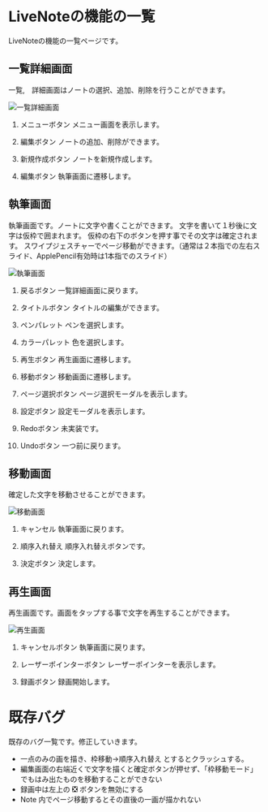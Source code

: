 # LiveNoteの機能の一覧
LiveNoteの機能の一覧ページです。

## 一覧詳細画面
一覧,　詳細画面はノートの選択、追加、削除を行うことができます。

<img src="https://gist.githubusercontent.com/takoikatakotako/1aa0386f390955554c05ede63a716b9b/raw/6ee5387a42994cabcb993cc70bc55f413f996202/top.png" alt="一覧詳細画面" title="一覧詳細画面">

1. メニューボタン
メニュー画面を表示します。

2. 編集ボタン
ノートの追加、削除ができます。

3. 新規作成ボタン
ノートを新規作成します。

4. 編集ボタン
執筆画面に遷移します。


## 執筆画面
執筆画面です。ノートに文字や書くことができます。
文字を書いて１秒後に文字は仮枠で囲まれます。
仮枠の右下のボタンを押す事でその文字は確定されます。
スワイプジェスチャーでページ移動ができます。（通常は２本指での左右スライド、ApplePencil有効時は1本指でのスライド）

<img src="https://gist.githubusercontent.com/takoikatakotako/1aa0386f390955554c05ede63a716b9b/raw/6ee5387a42994cabcb993cc70bc55f413f996202/write.png" alt="執筆画面" title="執筆画面">

1. 戻るボタン
一覧詳細画面に戻ります。

2. タイトルボタン
タイトルの編集ができます。

3. ペンパレット
ペンを選択します。

4. カラーパレット
色を選択します。

5. 再生ボタン
再生画面に遷移します。

6. 移動ボタン
移動画面に遷移します。

7. ページ選択ボタン
ページ選択モーダルを表示します。

8. 設定ボタン
設定モーダルを表示します。

9. Redoボタン
未実装です。

10. Undoボタン
一つ前に戻ります。


## 移動画面
確定した文字を移動させることができます。

<img src="https://gist.githubusercontent.com/takoikatakotako/1aa0386f390955554c05ede63a716b9b/raw/6ee5387a42994cabcb993cc70bc55f413f996202/move.png" alt="移動画面" title="移動画面">

1. キャンセル
執筆画面に戻ります。

2. 順序入れ替え
順序入れ替えボタンです。

3. 決定ボタン
決定します。


## 再生画面

再生画面です。画面をタップする事で文字を再生することができます。

<img src="https://gist.githubusercontent.com/takoikatakotako/1aa0386f390955554c05ede63a716b9b/raw/6ee5387a42994cabcb993cc70bc55f413f996202/play.png" alt="再生画面" title="再生画面">

1. キャンセルボタン
執筆画面に戻ります。

2. レーザーポインターボタン
レーザーポインターを表示します。

3. 録画ボタン
録画開始します。


# 既存バグ

既存のバグ一覧です。修正していきます。

- 一点のみの画を描き、枠移動→順序入れ替え とするとクラッシュする。
- 編集画面の右端近くで文字を描くと確定ボタンが押せず、「枠移動モード」でもはみ出たものを移動することができない
- 録画中は左上の ❎ ボタンを無効にする
- Note 内でページ移動するとその直後の一画が描かれない
